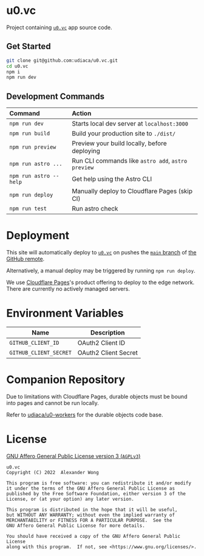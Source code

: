 # u0.vc

Project containing [`u0.vc`](https://u0.vc) app source code.

## Get Started

```bash
git clone git@github.com:udiaca/u0.vc.git
cd u0.vc
npm i
npm run dev
```

## Development Commands

| Command                | Action                                             |
| :--------------------- | :------------------------------------------------- |
| `npm run dev`          | Starts local dev server at `localhost:3000`        |
| `npm run build`        | Build your production site to `./dist/`            |
| `npm run preview`      | Preview your build locally, before deploying       |
| `npm run astro ...`    | Run CLI commands like `astro add`, `astro preview` |
| `npm run astro --help` | Get help using the Astro CLI                       |
| `npm run deploy`       | Manually deploy to Cloudflare Pages (skip CI)      |
| `npm run test`         | Run astro check                                    |

# Deployment

This site will automatically deploy to [`u0.vc`](https://u0.vc) on pushes the [`main` branch](https://github.com/udiaca/u0.vc/tree/main) of [the GitHub remote](https://github.com/udiaca/u0.vc).

Alternatively, a manual deploy may be triggered by running `npm run deploy`.

We use [Cloudflare Pages](https://pages.cloudflare.com/)'s product offering to deploy to the edge network. There are currently no actively managed servers.

# Environment Variables

| Name                   | Description          |
| ---------------------- | -------------------- |
| `GITHUB_CLIENT_ID`     | OAuth2 Client ID     |
| `GITHUB_CLIENT_SECRET` | OAuth2 Client Secret |

# Companion Repository

Due to limitations with Cloudflare Pages, durable objects must be bound into pages and cannot be run locally.

Refer to [udiaca/u0-workers](https://github.com/udiaca/u0-workers) for the durable objects code base.

# License

[GNU Affero General Public License version 3 (`AGPLv3`)](https://www.gnu.org/licenses/agpl-3.0.html)

```text
u0.vc
Copyright (C) 2022  Alexander Wong

This program is free software: you can redistribute it and/or modify
it under the terms of the GNU Affero General Public License as
published by the Free Software Foundation, either version 3 of the
License, or (at your option) any later version.

This program is distributed in the hope that it will be useful,
but WITHOUT ANY WARRANTY; without even the implied warranty of
MERCHANTABILITY or FITNESS FOR A PARTICULAR PURPOSE.  See the
GNU Affero General Public License for more details.

You should have received a copy of the GNU Affero General Public License
along with this program.  If not, see <https://www.gnu.org/licenses/>.
```
